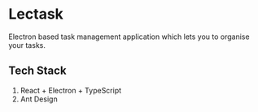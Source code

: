 # Lectask
Electron based task management application which lets you to organise your tasks. 


## Tech Stack
1. React + Electron + TypeScript
2. Ant Design